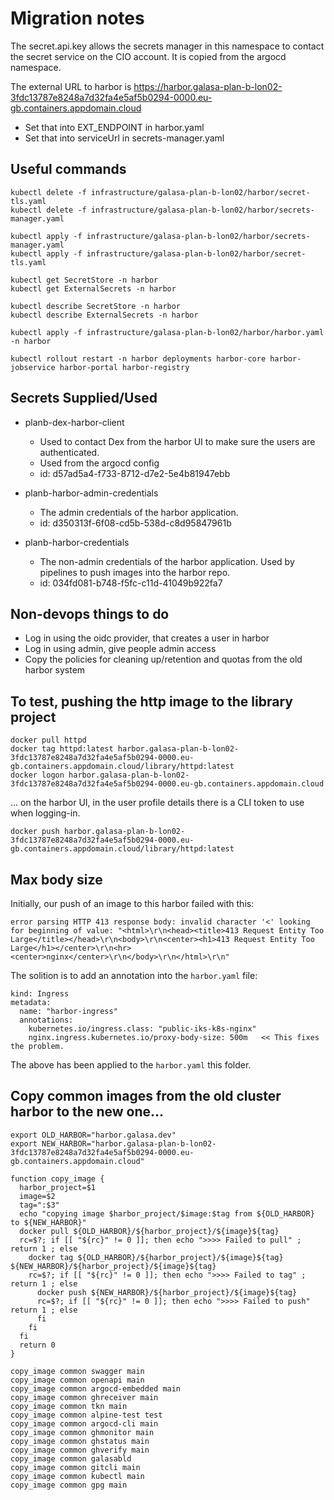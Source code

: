 # Migration notes

The secret.api.key allows the secrets manager in this namespace to contact the secret service
on the CIO account. It is copied from the argocd namespace.

The external URL to harbor is https://harbor.galasa-plan-b-lon02-3fdc13787e8248a7d32fa4e5af5b0294-0000.eu-gb.containers.appdomain.cloud

- Set that into EXT_ENDPOINT in harbor.yaml
- Set that into serviceUrl in secrets-manager.yaml


## Useful commands
```
kubectl delete -f infrastructure/galasa-plan-b-lon02/harbor/secret-tls.yaml
kubectl delete -f infrastructure/galasa-plan-b-lon02/harbor/secrets-manager.yaml

kubectl apply -f infrastructure/galasa-plan-b-lon02/harbor/secrets-manager.yaml
kubectl apply -f infrastructure/galasa-plan-b-lon02/harbor/secret-tls.yaml

kubectl get SecretStore -n harbor   
kubectl get ExternalSecrets -n harbor

kubectl describe SecretStore -n harbor   
kubectl describe ExternalSecrets -n harbor  
```

```
kubectl apply -f infrastructure/galasa-plan-b-lon02/harbor/harbor.yaml -n harbor 

kubectl rollout restart -n harbor deployments harbor-core harbor-jobservice harbor-portal harbor-registry
```

## Secrets Supplied/Used

- planb-dex-harbor-client 
  - Used to contact Dex from the harbor UI to make sure the users are authenticated.
  - Used from the argocd config
  - id: d57ad5a4-f733-8712-d7e2-5e4b81947ebb

- planb-harbor-admin-credentials 
  - The admin credentials of the harbor application.
  - id: d350313f-6f08-cd5b-538d-c8d95847961b

- planb-harbor-credentials 
  - The non-admin credentials of the harbor application. Used by pipelines to push images into the harbor repo.
  - id: 034fd081-b748-f5fc-c11d-41049b922fa7

## Non-devops things to do
- Log in using the oidc provider, that creates a user in harbor
- Log in using admin, give people admin access
- Copy the policies for cleaning up/retention and quotas from the old harbor system

## To test, pushing the http image to the library project
```
docker pull httpd
docker tag httpd:latest harbor.galasa-plan-b-lon02-3fdc13787e8248a7d32fa4e5af5b0294-0000.eu-gb.containers.appdomain.cloud/library/httpd:latest
docker logon harbor.galasa-plan-b-lon02-3fdc13787e8248a7d32fa4e5af5b0294-0000.eu-gb.containers.appdomain.cloud
```
... on the harbor UI, in the user profile details there is a CLI token to use when logging-in.
```
docker push harbor.galasa-plan-b-lon02-3fdc13787e8248a7d32fa4e5af5b0294-0000.eu-gb.containers.appdomain.cloud/library/httpd:latest
```

## Max body size
Initially, our push of an image to this harbor failed with this:
```
error parsing HTTP 413 response body: invalid character '<' looking for beginning of value: "<html>\r\n<head><title>413 Request Entity Too Large</title></head>\r\n<body>\r\n<center><h1>413 Request Entity Too Large</h1></center>\r\n<hr><center>nginx</center>\r\n</body>\r\n</html>\r\n"
```
The solition is to add an annotation into the `harbor.yaml` file:
```
kind: Ingress
metadata:
  name: "harbor-ingress"
  annotations:
    kubernetes.io/ingress.class: "public-iks-k8s-nginx"
    nginx.ingress.kubernetes.io/proxy-body-size: 500m   << This fixes the problem.
```

The above has been applied to the `harbor.yaml` this folder.

## Copy common images from the old cluster harbor to the new one...
```
export OLD_HARBOR="harbor.galasa.dev"
export NEW_HARBOR="harbor.galasa-plan-b-lon02-3fdc13787e8248a7d32fa4e5af5b0294-0000.eu-gb.containers.appdomain.cloud"

function copy_image {
  harbor_project=$1
  image=$2
  tag=":$3"
  echo "copying image $harbor_project/$image:$tag from ${OLD_HARBOR} to ${NEW_HARBOR}"
  docker pull ${OLD_HARBOR}/${harbor_project}/${image}${tag}
  rc=$?; if [[ "${rc}" != 0 ]]; then echo ">>>> Failed to pull" ; return 1 ; else
    docker tag ${OLD_HARBOR}/${harbor_project}/${image}${tag} ${NEW_HARBOR}/${harbor_project}/${image}${tag}
    rc=$?; if [[ "${rc}" != 0 ]]; then echo ">>>> Failed to tag" ; return 1 ; else
      docker push ${NEW_HARBOR}/${harbor_project}/${image}${tag}
      rc=$?; if [[ "${rc}" != 0 ]]; then echo ">>>> Failed to push" return 1 ; else
      fi
    fi
  fi
  return 0
}

copy_image common swagger main
copy_image common openapi main
copy_image common argocd-embedded main
copy_image common ghreceiver main
copy_image common tkn main
copy_image common alpine-test test
copy_image common argocd-cli main
copy_image common ghmonitor main
copy_image common ghstatus main
copy_image common ghverify main
copy_image common galasabld 
copy_image common gitcli main
copy_image common kubectl main
copy_image common gpg main
```